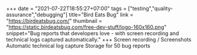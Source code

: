 +++
date = "2021-07-22T18:55:27+07:00"
tags = ["testing","quality-assurance","debugging"]
title="Bird Eats Bug"
link = "https://birdeatsbug.com/"
thumbnail = "https://static.birdeatsbug.com/free-dev-stuff/logo-160x160.png"
snippet="Bug reports that developers love - with screen recording and technical logs captured automatically."
+++
Screen recording / Screenshots
Automatic technical log capture
Storage for 50 bug reports